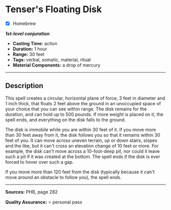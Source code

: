 # Tenser's Floating Disk
- [x] Homebrew

***1st-level conjuration***
- **Casting Time:** action
- **Duration:** 1 hour
- **Range:** 30 feet
- **Tags:** verbal, somatic, material, ritual
- **Material Components:** a drop of mercury

---

## Description
This spell creates a circular, horizontal plane of force, 3 feet in diameter and 1 inch thick, that floats 2 feet above the ground in an unoccupied space of your choice that you can see within range.
The disk remains for the duration, and can hold up to 500 pounds.
If more weight is placed on it, the spell ends, and everything on the disk falls to the ground.

The disk is immobile while you are within 30 feet of it.
If you move more than 30 feet away from it, the disk follows you so that it remains within 30 feet of you.
It can move across uneven terrain, up or down stairs, slopes and the like, but it can't cross an elevation change of 10 feet or more.
For example, the disk can't move across a 10-foot-deep pit, nor could it leave such a pit if it was created at the bottom.
The spell ends if the disk is ever forced to hover over such a gap.

If you move more than 120 feet from the disk (typically because it can't move around an obstacle to follow you), the spell ends.

---

**Sources:** PHB, page 282

**Quality Assurance:** :star: personal pass
